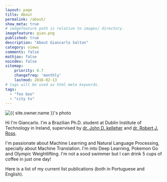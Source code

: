 ```yaml
---
layout: page
title: About
permalink: /about/
show_meta: true
# imagefeature path is relative to images/ directory.
imagefeature: gian.png
published: true
description: "About Giancarlo Salton"
category: views
comments: false
mathjax: false
noindex: false
sitemap:
    priority: 0.7
    changefreq: 'monthly'
    lastmod: 2016-02-13
# tags will be used as html meta keywords.    
tags:
  - "foo boo"
  - "city tx"
---
```


<div class="post-author text-center">                       
            <img src="{{ site.urlimg }}{{ site.owner.avatar }}" alt="{{ site.owner.name }}'s photo" itemprop="image" class="post-avatar img-circle img-responsive"/>
<span class="social-icons" style="padding-top: 10px; padding-bottom: 1px;">
<a href="{{ site.url }}/cv" title="Curriculum Vitae" class="social-icons"><i class="iconm iconm-profile" style="vertical-align: top;"></i></a>
<a href="{{ site.url }}/about/publications/" class="social-icons" title="Publications"><i class="iconm iconm-file-pdf"></i></a>
<a href="{{ site.owner.linkedin }}" class="social-icons" title="LinkedIn profile"><i class="iconm iconm-linkedin2"></i></a>
</span>
</div>

Hi I'm Giancarlo. I'm a Brazilian Ph.D. student at Dublin Institute of Technology in Ireland, supervised by [dr. John D. kelleher](http://www.comp.dit.ie/jkelleher/)
and [dr. Robert J. Ross](http://www.robertjross.org/).

I'm passionate about Machine Learning and Natural Language Processing, specially about Machine Translation. I'm into Deep Learning, Pokemon Go and Olympic Weightlifting. I'm not a sood swimmer
but I can drink 5 cups of coffee in just one day!

Here is a list of my current list publications (both in Portuguese and English).
